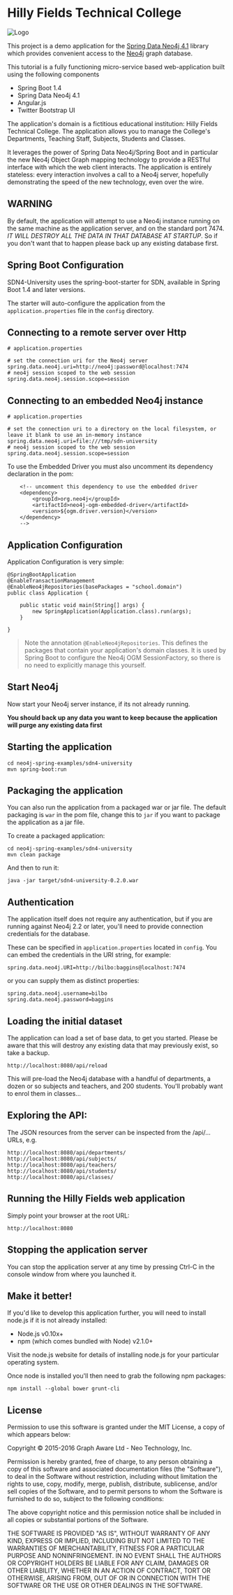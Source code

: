 Hilly Fields Technical College
==============================
![Logo](https://github.com/neo4j/neo4j-ogm/blob/master/neo4j-spring-examples/sdn-boot/src/main/webapp/assets/images/engineering-dept.JPG)

This project is a demo application for the [Spring Data Neo4j 4.1](https://github.com/SpringSource/spring-data-neo4j)
library which provides convenient access to the [Neo4j](http://neo4j.org) graph database.

This tutorial is a fully functioning micro-service based web-application built using the following components

- Spring Boot 1.4
- Spring Data Neo4j 4.1
- Angular.js
- Twitter Bootstrap UI

The application's domain is a fictitious educational institution: Hilly Fields Technical College. The application allows you to manage the College's Departments, Teaching Staff, Subjects, Students and Classes.

It leverages the power of Spring Data Neo4j/Spring Boot and in particular the new Neo4j Object Graph mapping technology to provide a RESTful interface with which the web client interacts. The application is entirely stateless: every interaction involves a call to a Neo4j server, hopefully demonstrating the speed of the new technology, even over the wire.

WARNING
-------
By default, the application will attempt to use a Neo4j instance running on the same machine as the application server, and on the standard port 7474. *IT WILL DESTROY ALL THE DATA IN THAT DATABASE AT STARTUP*. So if you don't want that to happen please back up any existing database first.

Spring Boot Configuration
-------------------------
SDN4-University uses the spring-boot-starter for SDN, available in Spring Boot 1.4 and later versions.
 
The starter will auto-configure the application from the `application.properties` file in the `config` directory. 

Connecting to a remote server over Http
---------------------------------------
    # application.properties
    
    # set the connection uri for the Neo4j server
    spring.data.neo4j.uri=http://neo4j:password@localhost:7474
    # neo4j session scoped to the web session
    spring.data.neo4j.session.scope=session
    
Connecting to an embedded Neo4j instance
---------------------------------------
    # application.properties
    
    # set the connection uri to a directory on the local filesystem, or leave it blank to use an in-memory instance
    spring.data.neo4j.uri=file:///tmp/sdn-university
    # neo4j session scoped to the web session
    spring.data.neo4j.session.scope=session

To use the Embedded Driver you must also uncomment its dependency declaration in the pom:

        <!-- uncomment this dependency to use the embedded driver
        <dependency>
            <groupId>org.neo4j</groupId>
            <artifactId>neo4j-ogm-embedded-driver</artifactId>
            <version>${ogm.driver.version}</version>
        </dependency>
        -->
        
    
Application Configuration
-------------------------

Application Configuration is very simple:

```
@SpringBootApplication
@EnableTransactionManagement
@EnableNeo4jRepositories(basePackages = "school.domain")
public class Application {

    public static void main(String[] args) {
        new SpringApplication(Application.class).run(args);
    }

}
```

> Note the annotation `@EnableNeo4jRepositories`. This defines the packages that contain your application's domain classes. It is used by Spring Boot to configure the Neo4j OGM SessionFactory, so there is no need to explicitly manage this yourself. 

Start Neo4j
-----------

Now start your Neo4j server instance, if its not already running. 

**You should back up any data you want to keep because the application will purge any existing data first**

Starting the application
------------------------

    cd neo4j-spring-examples/sdn4-university
    mvn spring-boot:run

Packaging the application
-------------------------
You can also run the application from a packaged war or jar file. The default packaging is `war` in the pom file, 
change this to `jar` if you want to package the application as a jar file.

To create a packaged application:

    cd neo4j-spring-examples/sdn4-university
    mvn clean package
    
And then to run it:
    
    java -jar target/sdn4-university-0.2.0.war

Authentication
--------------
The application itself does not require any authentication, but if you are running against Neo4j 2.2 or later,
you'll need to provide connection credentials for the database. 

These can be specified in `application.properties` located in  `config`. You can embed the credentials in the URI string, for example: 

    spring.data.neo4j.URI=http://bilbo:baggins@localhost:7474 

or you can supply them as distinct properties:

    spring.data.neo4j.username=bilbo
    spring.data.neo4j.password=baggins

Loading the initial dataset
---------------------------
The application can load a set of base data, to get you started. Please be aware that this will destroy
any existing data that may previously exist, so take a backup.

    http://localhost:8080/api/reload

This will pre-load the Neo4j database with a handful of departments, a dozen or so subjects and teachers,
and 200 students. You'll probably want to enrol them in classes...

Exploring the API:
-----------------
The JSON resources from the server can be inspected from the /api/... URLs, e.g.

    http://localhost:8080/api/departments/
    http://localhost:8080/api/subjects/
    http://localhost:8080/api/teachers/
    http://localhost:8080/api/students/
    http://localhost:8080/api/classes/

Running the Hilly Fields web application
----------------------------------------
Simply point your browser at the root URL:

    http://localhost:8080

Stopping the application server
-------------------------------
You can stop the application server at any time by pressing Ctrl-C in the console window from where you launched it.

Make it better!
---------------
If you'd like to develop this application further, you will need to install node.js if it is not already installed:

- Node.js v0.10x+
- npm (which comes bundled with Node) v2.1.0+

Visit the node.js website for details of installing node.js for your particular operating system.

Once node is installed you'll then need to grab the following npm packages:

    npm install --global bower grunt-cli

License
-------
Permission to use this software is granted under the MIT License, a copy of which appears below:

Copyright © 2015-2016 Graph Aware Ltd - Neo Technology, Inc.

Permission is hereby granted, free of charge, to any person obtaining a copy of this software and associated 
documentation files (the "Software"), to deal in the Software without restriction, including without limitation the 
rights to use, copy, modify, merge, publish, distribute, sublicense, and/or sell copies of the Software, and to permit 
persons to whom the Software is furnished to do so, subject to the following conditions:

The above copyright notice and this permission notice shall be included in all copies or substantial portions of the 
Software.

THE SOFTWARE IS PROVIDED "AS IS", WITHOUT WARRANTY OF ANY KIND, EXPRESS OR IMPLIED, INCLUDING BUT NOT LIMITED TO 
THE WARRANTIES OF MERCHANTABILITY, FITNESS FOR A PARTICULAR PURPOSE AND NONINFRINGEMENT. IN NO EVENT SHALL THE AUTHORS 
OR COPYRIGHT HOLDERS BE LIABLE FOR ANY CLAIM, DAMAGES OR OTHER LIABILITY, WHETHER IN AN ACTION OF CONTRACT, TORT 
OR OTHERWISE, ARISING FROM, OUT OF OR IN CONNECTION WITH THE SOFTWARE OR THE USE OR OTHER DEALINGS IN THE SOFTWARE.




